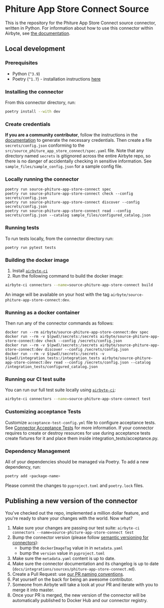 # Phiture App Store Connect Source

This is the repository for the Phiture App Store Connect source connector, written in Python.
For information about how to use this connector within Airbyte, see [the documentation](https://docs.airbyte.com/integrations/sources/phiture-app-store-connect).

## Local development

### Prerequisites

* Python (`^3.9`)
* Poetry (`^1.7`) - installation instructions [here](https://python-poetry.org/docs/#installation)



### Installing the connector

From this connector directory, run:
```bash
poetry install --with dev
```


### Create credentials

**If you are a community contributor**, follow the instructions in the [documentation](https://docs.airbyte.com/integrations/sources/phiture-app-store-connect)
to generate the necessary credentials. Then create a file `secrets/config.json` conforming to the `src/source_phiture_app_store_connect/spec.yaml` file.
Note that any directory named `secrets` is gitignored across the entire Airbyte repo, so there is no danger of accidentally checking in sensitive information.
See `sample_files/sample_config.json` for a sample config file.


### Locally running the connector

```
poetry run source-phiture-app-store-connect spec
poetry run source-phiture-app-store-connect check --config secrets/config.json
poetry run source-phiture-app-store-connect discover --config secrets/config.json
poetry run source-phiture-app-store-connect read --config secrets/config.json --catalog sample_files/configured_catalog.json
```

### Running tests

To run tests locally, from the connector directory run:

```
poetry run pytest tests
```

### Building the docker image

1. Install [`airbyte-ci`](https://github.com/airbytehq/airbyte/blob/master/airbyte-ci/connectors/pipelines/README.md)
2. Run the following command to build the docker image:
```bash
airbyte-ci connectors --name=source-phiture-app-store-connect build
```

An image will be available on your host with the tag `airbyte/source-phiture-app-store-connect:dev`.


### Running as a docker container

Then run any of the connector commands as follows:
```
docker run --rm airbyte/source-phiture-app-store-connect:dev spec
docker run --rm -v $(pwd)/secrets:/secrets airbyte/source-phiture-app-store-connect:dev check --config /secrets/config.json
docker run --rm -v $(pwd)/secrets:/secrets airbyte/source-phiture-app-store-connect:dev discover --config /secrets/config.json
docker run --rm -v $(pwd)/secrets:/secrets -v $(pwd)/integration_tests:/integration_tests airbyte/source-phiture-app-store-connect:dev read --config /secrets/config.json --catalog /integration_tests/configured_catalog.json
```

### Running our CI test suite

You can run our full test suite locally using [`airbyte-ci`](https://github.com/airbytehq/airbyte/blob/master/airbyte-ci/connectors/pipelines/README.md):

```bash
airbyte-ci connectors --name=source-phiture-app-store-connect test
```

### Customizing acceptance Tests

Customize `acceptance-test-config.yml` file to configure acceptance tests. See [Connector Acceptance Tests](https://docs.airbyte.com/connector-development/testing-connectors/connector-acceptance-tests-reference) for more information.
If your connector requires to create or destroy resources for use during acceptance tests create fixtures for it and place them inside integration_tests/acceptance.py.

### Dependency Management

All of your dependencies should be managed via Poetry. 
To add a new dependency, run:

```bash
poetry add <package-name>
```

Please commit the changes to `pyproject.toml` and `poetry.lock` files.

## Publishing a new version of the connector

You've checked out the repo, implemented a million dollar feature, and you're ready to share your changes with the world. Now what?
1. Make sure your changes are passing our test suite: `airbyte-ci connectors --name=source-phiture-app-store-connect test`
2. Bump the connector version (please follow [semantic versioning for connectors](https://docs.airbyte.com/contributing-to-airbyte/resources/pull-requests-handbook/#semantic-versioning-for-connectors)): 
    - bump the `dockerImageTag` value in in `metadata.yaml`
    - bump the `version` value in `pyproject.toml`
3. Make sure the `metadata.yaml` content is up to date.
4. Make sure the connector documentation and its changelog is up to date (`docs/integrations/sources/phiture-app-store-connect.md`).
5. Create a Pull Request: use [our PR naming conventions](https://docs.airbyte.com/contributing-to-airbyte/resources/pull-requests-handbook/#pull-request-title-convention).
6. Pat yourself on the back for being an awesome contributor.
7. Someone from Airbyte will take a look at your PR and iterate with you to merge it into master.
8. Once your PR is merged, the new version of the connector will be automatically published to Docker Hub and our connector registry.